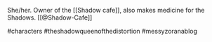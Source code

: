 She/her. Owner of the [[Shadow cafe]], also makes medicine for the Shadows. [[@Shadow-Cafe]]

#characters #theshadowqueenofthedistortion #messyzoranablog 